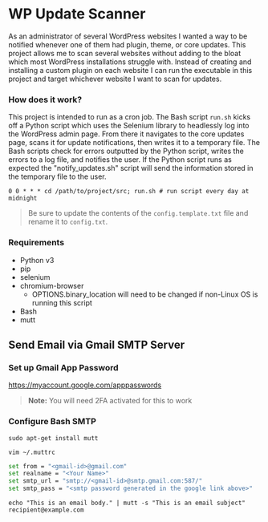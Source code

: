 # WP Update Scanner

As an administrator of several WordPress websites I wanted a way to be notified whenever one of them had plugin, theme, or core updates.
This project allows me to scan several websites without adding to the bloat which most WordPress installations struggle with. Instead of creating and installing a custom plugin on each website I can run the executable in this project and target whichever website I want to scan for updates.

### How does it work?

This project is intended to run as a cron job. The Bash script `run.sh` kicks off a Python script which uses the Selenium library to headlessly log into the WordPress admin page. From there it navigates to the core updates page, scans it for update notifications, then writes it to a temporary file. The Bash scripts check for errors outputted by the Python script, writes the errors to a log file, and notifies the user. If the Python script runs as expected the "notify_updates.sh" script will send the information stored in the temporary file to the user.

`0 0 * * * cd /path/to/project/src; run.sh # run script every day at midnight`

> Be sure to update the contents of the `config.template.txt` file and rename it to `config.txt`. 

### Requirements

* Python v3
* pip
* selenium
* chromium-browser
    * OPTIONS.binary_location will need to be changed if non-Linux OS is running this script
* Bash
* mutt

## Send Email via Gmail SMTP Server

### Set up Gmail App Password

https://myaccount.google.com/apppasswords 

> **Note:** You will need 2FA activated for this to work

### Configure Bash SMTP

`sudo apt-get install mutt`

`vim ~/.muttrc`

```bash
set from = "<gmail-id>@gmail.com"
set realname = "<Your Name>"
set smtp_url = "smtp://<gmail-id>@smtp.gmail.com:587/"
set smtp_pass = "<smtp password generated in the google link above>"

```

`echo "This is an email body." | mutt -s "This is an email subject" recipient@example.com`

